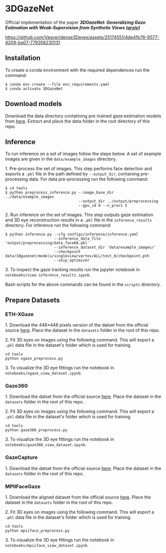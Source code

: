# 3DGazeNet

Official implementation of the paper ***3DGazeNet: Generalizing Gaze Estimation with Weak-Supervision from Synthetic Views ([arxiv](https://arxiv.org/abs/2212.02997))***

https://github.com/Vagver/dense3Deyes/assets/25174551/4de4fb76-9577-4209-ba07-779356230131

## Installation

To create a conda environment with the required dependences run the command: 

```
$ conda env create --file env_requirements.yaml
$ conda activate 3DGazeNet
```

## Download models

Download the data directory contatining pre-trained gaze estimation models from [here](https://drive.google.com/file/d/1mYvKRJGS8LY5IU3I8Qfvm-xINQyby1z5/view?usp=sharing). Extract and place the data folder in the root directory of this repo.

## Inference

To run inference on a set of images follow the steps below. A set of example images are given in the `data/example_images` directory.

1\. Pre-process the set of images. This step performs face detection and exports a `.pkl` file in the path defined by `--output_dir`, containing pre-processing data. For data pre-processing run the following command:

```
$ cd tools
$ python preprocess_inference.py --image_base_dir ../data/example_images 
                                 --output_dir ../output/preprocessing
                                 --gpu_id 0 --n_procs 5
```

2\. Run inference on the set of images. This step outputs gaze estimation and 3D eye reconstruction results in a `.pkl` file in the `inference_results` directory. For inference run the following command:

```
$ python inference.py --cfg configs/inference/inference.yaml
                      --inference_data_file 'output/preprocessing/data_face68.pkl'
                      --inference_dataset_dir 'data/example_images/'
                      --checkpoint data/3dgazenet/models/singleview/vertex/ALL/test_0/checkpoint.pth
                      --skip_optimizer
```

3\. To inspect the gaze tracking results run the jupyter notebook in `notebooks/view-inference_results.ipynb`.

Bash scripts for the above commands can be found in the `scripts` directory.

## Prepare Datasets 

### ETH-XGaze
1\. Download the 448*448 pixels version of the datset from the official source [here](https://ait.ethz.ch/xgaze). Place the dataset in the `datasets` folder in the root of this repo.

2\. Fit 3D eyes on images using the following command. This will export a `.pkl` data file in the dataset's folder which is used for training.
```
cd tools
python xgaze_preprocess.py
```

3\. To visualize the 3D eye fittings run the notebook in `notebooks/xgaze_view_dataset.ipynb`.

### Gaze360

1\. Download the datset from the official source [here](http://gaze360.csail.mit.edu/). Place the dataset in the `datasets` folder in the root of this repo.

2\. Fit 3D eyes on images using the following command. This will export a `.pkl` data file in the dataset's folder which is used for training.
```
cd tools
python gaze360_preprocess.py
```

3\. To visualize the 3D eye fittings run the notebook in `notebooks/gaze360_view_dataset.ipynb`.

### GazeCapture

1\. Download the datset from the official source [here](https://gazecapture.csail.mit.edu/). Place the dataset in the `datasets` folder in the root of this repo.

### MPIIFaceGaze

1\. Download the aligned dataset from the official source [here](https://www.perceptualui.org/research/datasets/MPIIFaceGaze/). Place the dataset in the `datasets` folder in the root of this repo.

2\. Fit 3D eyes on images using the following command. This will export a `.pkl` data file in the dataset's folder which is used for training.
```
cd tools
python mpiiface_preprocess.py
```

3\. To visualize the 3D eye fittings run the notebook in `notebooks/mpiiface_view_dataset.ipynb`.


